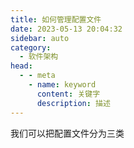 ```yaml
---
title: 如何管理配置文件
date: 2023-05-13 20:04:32
sidebar: auto
category: 
  - 软件架构
head:
  - - meta
    - name: keyword
      content: 关键字
      description: 描述
---
```


我们可以把配置文件分为三类
